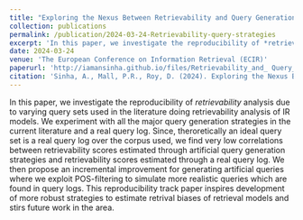 ```yaml
---
title: "Exploring the Nexus Between Retrievability and Query Generation Strategies"
collection: publications
permalink: /publication/2024-03-24-Retrievability-query-strategies
excerpt: 'In this paper, we investigate the reproducibility of *retrievability* analysis due to varying query sets used in the literature doing retrievability analysis of IR models.'
date: 2024-03-24
venue: 'The European Conference on Information Retrieval (ECIR)'
paperurl: 'http://iamansinha.github.io/files/Retrievability_and_ Query_ Generation_Strategies.pdf'
citation: 'Sinha, A., Mall, P.R., Roy, D. (2024). Exploring the Nexus Between Retrievability and Query Generation Strategies. In: Goharian, N., et al. Advances in Information Retrieval. ECIR 2024. Lecture Notes in Computer Science, vol 14611. Springer, Cham. https://doi.org/10.1007/978-3-031-56066-8_16'
---
```


In this paper, we investigate the reproducibility of *retrievability* analysis due to varying query sets used in the literature doing retrievability analysis of IR models. We experiment with all the major query generation strategies in the current literature and a real query log. Since, theroretically an ideal query set is a real query log over the corpus used, we find very low correlations between retrievability scores estimated through artificial query generation strategies and retrievability scores estimated through a real query log. We then propose an incremental improvement for generating artificial queries where we exploit POS-filtering to simulate more realistic queries which are found in query logs. This reproducibility track paper inspires development of more robust strategies to estimate retrival biases of retrieval models and stirs future work in the area.  <br><br>

